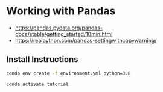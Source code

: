 # Working with Pandas 

- https://pandas.pydata.org/pandas-docs/stable/getting_started/10min.html
- https://realpython.com/pandas-settingwithcopywarning/

## Install Instructions

```bash
conda env create -f environment.yml python=3.8
```

```bash
conda activate tutorial
```